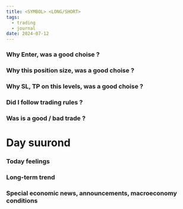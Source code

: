```yaml
---
title: <SYMBOL> <LONG/SHORT>
tags:
  - trading
  - journal
date: 2024-07-12
---
```

 
### Why Enter, was a good choise ?
	
### Why this position size, was a good choise ?

### Why SL, TP on this levels, was a good choise ?

### Did I follow trading rules ?

### Was is a good / bad trade ?

# Day suurond

### Today feelings

### Long-term trend

### Special economic news, announcements, macroeconomy conditions
